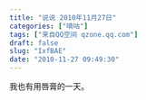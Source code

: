 ```yaml
---
title: "说说 2010年11月27日"
categories: ["嘀咕"]
tags: ["来自QQ空间 qzone.qq.com"]
draft: false
slug: "IxfBAE"
date: "2010-11-27 09:49:30"
---
```


我也有用唇膏的一天。
